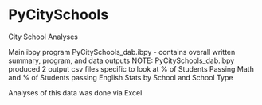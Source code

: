 # PyCitySchools
City School Analyses

Main ibpy program PyCitySchools_dab.ibpy - contains overall written summary, program, and data outputs
NOTE: PyCitySchools_dab.ibpy produced 2 output csv files specific to look at % of Students Passing Math and % of Students passing English Stats by School and School Type

Analyses of this data was done via Excel 
